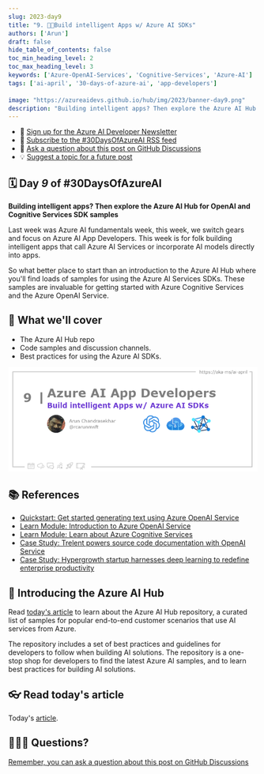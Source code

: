 ```yaml
---
slug: 2023-day9
title: "9. 🧑‍💻Build intelligent Apps w/ Azure AI SDKs"
authors: ['Arun']
draft: false
hide_table_of_contents: false
toc_min_heading_level: 2
toc_max_heading_level: 3
keywords: ['Azure-OpenAI-Services', 'Cognitive-Services', 'Azure-AI']
tags: ['ai-april', '30-days-of-azure-ai', 'app-developers']

image: "https://azureaidevs.github.io/hub/img/2023/banner-day9.png"
description: "Building intelligent apps? Then explore the Azure AI Hub for OpenAI and Cognitive Services SDK samples https://azureaidevs.github.io/hub/blog/2023-day9 #30DaysOfAzureAI #AzureAiDevs #AI #OpenAI"
---
```


<head>  

  <link rel="canonical" href="https://github.com/Azure-Samples/azure-ai"  />

</head>

- 📧 [Sign up for the Azure AI Developer Newsletter](https://aka.ms/azure-ai-dev-newsletter)
- 📰 [Subscribe to the #30DaysOfAzureAI RSS feed](https://azureaidevs.github.io/hub/blog/rss.xml)
- 📌 [Ask a question about this post on GitHub Discussions](https://github.com/AzureAiDevs/hub/discussions/categories/9-build-intelligent-apps-w/-azure-ai-sdks)
- 💡 [Suggest a topic for a future post](https://github.com/AzureAiDevs/hub/discussions/categories/call-for-content)

## 🗓️ Day _9_ of #30DaysOfAzureAI

<!-- README
The following description is also used for the tweet. So it should be action oriented and grab attention 
If you update the description, please update the description: in the frontmatter as well.
-->

**Building intelligent apps? Then explore the Azure AI Hub for OpenAI and Cognitive Services SDK samples**

<!-- README
The following is the intro to the post. It should be a short teaser for the post.
-->

Last week was Azure AI fundamentals week, this week, we switch gears and focus on Azure AI App Developers. This week is for folk building intelligent apps that call Azure AI Services or incorporate AI models directly into apps. 

So what better place to start than an introduction to the Azure AI Hub where you'll find loads of samples for using the Azure AI Services SDKs. These samples are invaluable for getting started with Azure Cognitive Services and the Azure OpenAI Service.

## 🎯 What we'll cover

<!-- README
The following list is the main points of the post. There should be 3-4 main points.
 -->


- The Azure AI Hub repo
- Code samples and discussion channels.
- Best practices for using the Azure AI SDKs.

<!-- 
- Main point 1
- Main point 2
- Main point 3 
- Main point 4
-->

![Image banner for day 9](./../../../static/img/2023/banner-day9.png)

<!-- README
Add or update a list relevant references here. These could be links to other blog posts, Microsoft Learn Module, videos, or other resources.
-->


## 📚 References

- [Quickstart: Get started generating text using Azure OpenAI Service](https://learn.microsoft.com/azure/cognitive-services/openai/quickstart?pivots=programming-language-studio&WT.mc_id=aiml-89446-dglover)
- [Learn Module: Introduction to Azure OpenAI Service](https://learn.microsoft.com/training/modules/explore-azure-openai&WT.mc_id=aiml-89446-dglover)
- [Learn Module: Learn about Azure Cognitive Services](https://learn.microsoft.com/training/browse/?products=azure-cognitive-services&WT.mc_id=aiml-89446-dglover)
- [Case Study: Trelent powers source code documentation with OpenAI Service](https://startups.microsoft.com/blog/trelent-openai-service?WT.mc_id=aiml-89446-dglover)
- [Case Study: Hypergrowth startup harnesses deep learning to redefine enterprise productivity](https://customers.microsoft.com/story/1376278902865681018-instabase-partner-professional-services-azure?WT.mc_id=aiml-89446-dglover)


<!-- README
The following is the body of the post. It should be an overview of the post that you are referencing.
See the Learn More section, if you supplied a canonical link, then will be displayed here.
-->


## 🚌 Introducing the Azure AI Hub

Read [today's article](https://github.com/Azure-Samples/azure-ai) to learn about the Azure AI Hub repository, a curated list of samples for popular end-to-end customer scenarios that use AI services from Azure. 

The repository includes a set of best practices and guidelines for developers to follow when building AI solutions. The repository is a one-stop shop for developers to find the latest Azure AI samples, and to learn best practices for building AI solutions.

## 👓 Read today's article

Today's [article](https://github.com/Azure-Samples/azure-ai).


## 🙋🏾‍♂️ Questions?

[Remember, you can ask a question about this post on GitHub Discussions](https://github.com/AzureAiDevs/Discussions/discussions/categories/9-build-intelligent-apps-w/-azure-ai-sdks)
